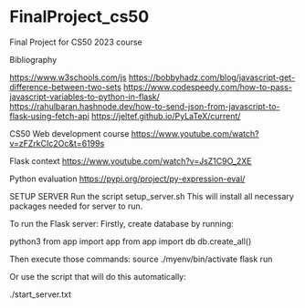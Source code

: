 # FinalProject_cs50
Final Project for CS50 2023 course

Bibliography

https://www.w3schools.com/js
https://bobbyhadz.com/blog/javascript-get-difference-between-two-sets
https://www.codespeedy.com/how-to-pass-javascript-variables-to-python-in-flask/
https://rahulbaran.hashnode.dev/how-to-send-json-from-javascript-to-flask-using-fetch-api
https://jeltef.github.io/PyLaTeX/current/

CS50 Web development course
https://www.youtube.com/watch?v=zFZrkCIc2Oc&t=6199s

Flask context
https://www.youtube.com/watch?v=JsZ1C9O_2XE

Python evaluation
https://pypi.org/project/py-expression-eval/

SETUP SERVER
Run the script setup_server.sh
This will install all necessary packages needed for server to run.

To run the Flask server:
Firstly, create database by running:

python3
from app import app
from app import db
db.create_all()

Then execute those commands:
source ./myenv/bin/activate
flask run

Or use the script that will do this automatically:

./start_server.txt